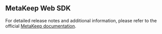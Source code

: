 ## MetaKeep Web SDK

For detailed release notes and additional information, please refer to the official [MetaKeep documentation](https://docs.metakeep.xyz/).

